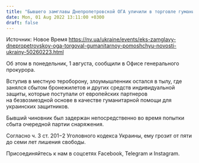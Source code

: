 ```yaml
---
title: "Бывшего замглавы Днепропетровской ОГА уличили в торговле гуманитарной помощью"
date: Mon, 01 Aug 2022 13:11:00 +0300
draft: false
---
```

Источник: Новое Время https://nv.ua/ukraine/events/eks-zamglavy-dnepropetrovskoy-oga-torgoval-gumanitarnoy-pomoshchyu-novosti-ukrainy-50260223.html


Об этом в понедельник, 1 августа, сообщили в Офисе генерального прокурора.

Вступив в местную тероборону, злоумышленник остался в тылу, где занялся сбытом бронежилетов и других средств индивидуальной защиты, которые поступали от европейских партнеров на безвозмездной основе в качестве гуманитарной помощи для украинских защитников.

Бывший чиновник был задержан непосредственно во время попытки сбыта очередной партии снаряжения.

Согласно ч. 3 ст. 201−2 Уголовного кодекса Украины, ему грозит от пяти до семи лет лишения свободы.

Присоединяйтесь к нам в соцсетях Facebook, Telegram и Instagram.
